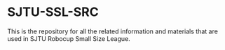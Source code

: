 # SJTU-SSL-SRC
This is the repository for all the related information and materials that are used in SJTU Robocup Small Size League.